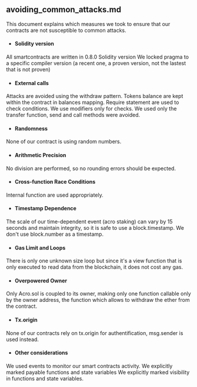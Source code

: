 ## avoiding_common_attacks.md

This document explains which measures we took to ensure that our contracts are not susceptible to common attacks.

* #### Solidity version
All smartcontracts are written in 0.8.0 Solidity version
We locked pragma to a specific compiler version (a recent one, a proven version, not the lastest that is not proven)

* #### External calls
Attacks are avoided using the withdraw pattern. Tokens balance are kept within the contract in balances mapping.
Require statement are used to check conditions.
We use modifiers only for checks.
We used only the transfer function, send and call methods were avoided.

* #### Randomness
None of our contract is using random numbers.

* #### Arithmetic Precision
No division are performed, so no rounding errors should be expected.

* #### Cross-function Race Conditions
Internal function are used appropriately.

* #### Timestamp Dependence
The scale of our time-dependent event (acro staking) can vary by 15 seconds and maintain integrity, so it is safe to use a block.timestamp. We don't use block.number as a timestamp.

* #### Gas Limit and Loops
There is only one unknown size loop but since it's a view function that is only executed to read data from the blockchain, it does not cost any gas.

* #### Overpowered Owner
Only Acro.sol is coupled to its owner, making only one function callable only by the owner address, the function which allows to withdraw the ether from the contract.

* #### Tx.origin
None of our contracts rely on tx.origin for authentification, msg.sender is used instead.

* #### Other considerations
We used events to monitor our smart contracts activity.
We explicitly marked payable functions and state variables
We explicitly marked visibility in functions and state variables.







